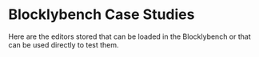 # Blocklybench Case Studies

Here are the editors stored that can be loaded in the Blocklybench or that can be used directly to test them.


